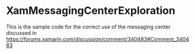 # XamMessagingCenterExploration
This is the sample code for the correct use of the messaging center discussed in https://forums.xamarin.com/discussion/comment/340483#Comment_340483